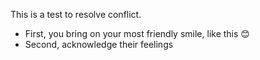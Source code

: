 This is a test to resolve conflict.
* First, you bring on your most friendly smile, like this :blush:
* Second, acknowledge their feelings